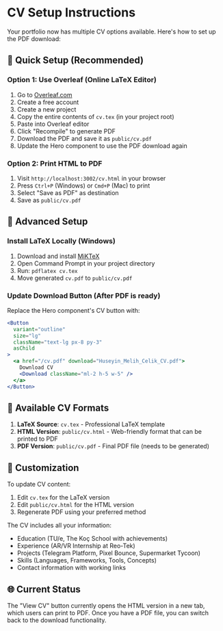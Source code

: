 # CV Setup Instructions

Your portfolio now has multiple CV options available. Here's how to set up the PDF download:

## 🚀 Quick Setup (Recommended)

### Option 1: Use Overleaf (Online LaTeX Editor)
1. Go to [Overleaf.com](https://overleaf.com/)
2. Create a free account
3. Create a new project
4. Copy the entire contents of `cv.tex` (in your project root)
5. Paste into Overleaf editor
6. Click "Recompile" to generate PDF
7. Download the PDF and save it as `public/cv.pdf`
8. Update the Hero component to use the PDF download again

### Option 2: Print HTML to PDF
1. Visit `http://localhost:3002/cv.html` in your browser
2. Press `Ctrl+P` (Windows) or `Cmd+P` (Mac) to print
3. Select "Save as PDF" as destination
4. Save as `public/cv.pdf`

## 🔧 Advanced Setup

### Install LaTeX Locally (Windows)
1. Download and install [MiKTeX](https://miktex.org/download)
2. Open Command Prompt in your project directory
3. Run: `pdflatex cv.tex`
4. Move generated `cv.pdf` to `public/cv.pdf`

### Update Download Button (After PDF is ready)
Replace the Hero component's CV button with:
```jsx
<Button 
  variant="outline" 
  size="lg"
  className="text-lg px-8 py-3"
  asChild
>
  <a href="/cv.pdf" download="Huseyin_Melih_Celik_CV.pdf">
    Download CV
    <Download className="ml-2 h-5 w-5" />
  </a>
</Button>
```

## 📄 Available CV Formats

1. **LaTeX Source**: `cv.tex` - Professional LaTeX template
2. **HTML Version**: `public/cv.html` - Web-friendly format that can be printed to PDF
3. **PDF Version**: `public/cv.pdf` - Final PDF file (needs to be generated)

## 🎨 Customization

To update CV content:
1. Edit `cv.tex` for the LaTeX version
2. Edit `public/cv.html` for the HTML version
3. Regenerate PDF using your preferred method

The CV includes all your information:
- Education (TU/e, The Koç School with achievements)
- Experience (AR/VR Internship at Reo-Tek)
- Projects (Telegram Platform, Pixel Bounce, Supermarket Tycoon)
- Skills (Languages, Frameworks, Tools, Concepts)
- Contact information with working links

## 🌐 Current Status

The "View CV" button currently opens the HTML version in a new tab, which users can print to PDF. Once you have a PDF file, you can switch back to the download functionality.

